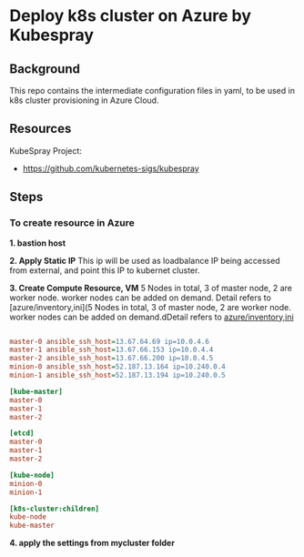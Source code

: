 
# Deploy k8s cluster on Azure by Kubespray

## Background

This repo contains the intermediate configuration files in yaml, to be used in k8s cluster provisioning in Azure Cloud.


## Resources
KubeSpray Project:
- https://github.com/kubernetes-sigs/kubespray

## Steps

### To create resource in Azure

**1. bastion host**

**2. Apply Static IP**
This ip will be used as loadbalance IP being accessed from external, and point this IP to kubernet cluster.

**3. Create Compute Resource, VM**
5 Nodes in total, 3 of master node, 2 are worker node.
worker nodes can be added on demand.
Detail refers to [azure/inventory,ini](5 Nodes in total, 3 of master node, 2 are worker node.
worker nodes can be added on demand.dDetail refers to [azure/inventory,ini](./azure/inventory.ini)

```ini

master-0 ansible_ssh_host=13.67.64.69 ip=10.0.4.6
master-1 ansible_ssh_host=13.67.66.153 ip=10.0.4.4
master-2 ansible_ssh_host=13.67.66.200 ip=10.0.4.5
minion-0 ansible_ssh_host=52.187.13.164 ip=10.240.0.4
minion-1 ansible_ssh_host=52.187.13.194 ip=10.240.0.5

[kube-master]
master-0
master-1
master-2

[etcd]
master-0
master-1
master-2

[kube-node]
minion-0
minion-1

[k8s-cluster:children]
kube-node
kube-master
```

**4. apply the settings from mycluster folder**
